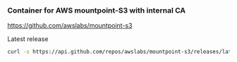 ### Container for AWS mountpoint-S3 with internal CA

https://github.com/awslabs/mountpoint-s3

Latest release

```bash
curl -s https://api.github.com/repos/awslabs/mountpoint-s3/releases/latest | grep tag_name | cut -d '"' -f 4 | tr -d "mountpoint\-s3-"
```